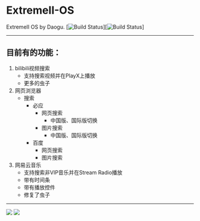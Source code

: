 # ExtremeII-OS
ExtremeII OS by Daogu.
[![Build Status](https://img.shields.io/badge/Expression2-Vaild-brightgreen)][![Build Status](https://img.shields.io/badge/Version-1.1.14-brightgreen)]
***
## 目前有的功能：
1. bilibili视频搜索
    + 支持搜索视频并在PlayX上播放
    + 更多的虫子
2. 网页浏览器
    + 搜索
        + 必应
            + 网页搜索
                + 中国版、国际版切换
            + 图片搜索
                + 中国版、国际版切换
        + 百度
            + 网页搜索
            + 图片搜索
3. 网易云音乐
    + 支持搜索非VIP音乐并在Stream Radio播放
    + 带有时间条
    + 带有播放控件
    - 修复了虫子
***
![](https://img.shields.io/github/issues/Daosama/EXtremell-OS?style=flat-square)
![](https://img.shields.io/github/stars/Daosama/EXtremell-OS?style=flat-square)
